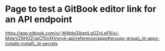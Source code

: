 # Page to test a GitBook editor link for an API endpoint

[https://app.gitbook.com/o/-M4tdxG8qotLgGZnLpFR/s/-MdwVZ6HOZriajCf5nXH/snyk-api/reference/apps#groups-group\_id-apps-installs-install\_id-secrets ](snyk-api/reference/apps.md#groups-group\_id-apps-installs-install\_id-secrets)
